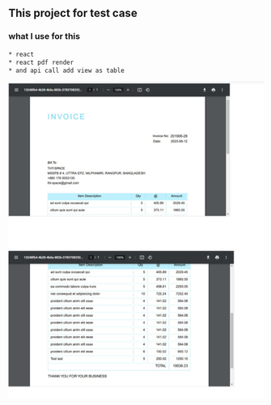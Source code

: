 ## This project for test case

### what I use for this
    * react 
    * react pdf render
    * and api call add view as table

![preview img](/ca1.jpg)
![preview img](/cap2.jpg)